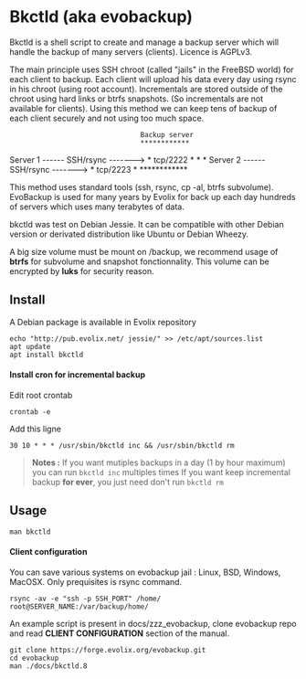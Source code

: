 Bkctld (aka evobackup)
=========

Bkctld is a shell script to create and manage a backup server which will
handle the backup of many servers (clients). Licence is AGPLv3.

The main principle uses SSH chroot (called "jails" in the FreeBSD
world) for each client to backup. Each client will upload his data every day
using rsync in his chroot (using root account).
Incrementals are stored outside of the chroot using hard links or btrfs snapshots.
(So incrementals are not available for clients). Using this method we can keep tens 
of backup of each client securely and not using too much space.

                                    Backup server
                                    ************
Server 1 ------ SSH/rsync ------->  * tcp/2222 *
                                    *          *
Server 2 ------ SSH/rsync ------->  * tcp/2223 *
                                    ************

This method uses standard tools (ssh, rsync, cp -al, btrfs subvolume). EvoBackup 
is used for many years by Evolix for back up each day hundreds of servers which
 uses many terabytes of data.

bkctld was test on Debian Jessie. It can be compatible with other Debian version
or derivated distribution like Ubuntu or Debian Wheezy.

A big size volume must be mount on /backup, we recommend usage of **btrfs** for
subvolume and snapshot fonctionnality.
This volume can be encrypted by **luks** for security reason.

## Install

A Debian package is available in Evolix repository

~~~
echo "http://pub.evolix.net/ jessie/" >> /etc/apt/sources.list
apt update
apt install bkctld
~~~

#### Install cron for incremental backup

Edit root crontab

~~~
crontab -e
~~~

Add this ligne

~~~
30 10 * * * /usr/sbin/bkctld inc && /usr/sbin/bkctld rm
~~~ 

> **Notes :**
> If you want mutiples backups in a day (1 by hour maximum) you can run `bkctld inc` multiples times
> If you want keep incremental backup **for ever**, you just need don't run `bkctld rm`

## Usage

~~~
man bkctld
~~~

#### Client configuration

You can save various systems on evobackup jail :  Linux, BSD, Windows, MacOSX. Only prequisites is rsync command.

~~~
rsync -av -e "ssh -p SSH_PORT" /home/ root@SERVER_NAME:/var/backup/home/
~~~

An example script is present in docs/zzz_evobackup, clone evobackup repo and read **CLIENT CONFIGURATION** section of the manual.

~~~
git clone https://forge.evolix.org/evobackup.git
cd evobackup
man ./docs/bkctld.8
~~~

